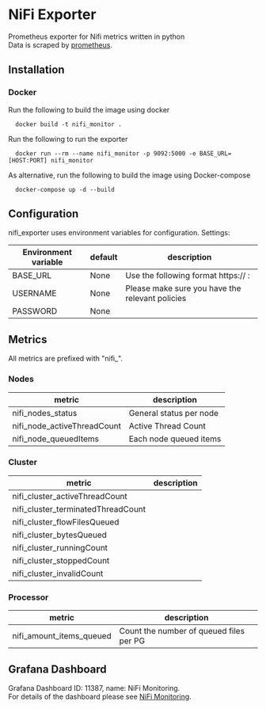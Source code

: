 # NiFi Exporter

Prometheus exporter for Nifi metrics written in python  
Data is scraped by [prometheus](https://prometheus.io).

## Installation

### Docker
Run the following to build the image using docker

      docker build -t nifi_monitor .

Run the following to run the exporter
      
      docker run --rm --name nifi_monitor -p 9092:5000 -e BASE_URL=[HOST:PORT] nifi_monitor
      
As alternative, run the following to build the image using Docker-compose

      docker-compose up -d --build

 
## Configuration

nifi_exporter uses environment variables for configuration.
Settings:

Environment variable|default|description
--------------------|-------|------------
BASE_URL|None| Use the following format https:// <Nifi Domain> : <Cluster port>
USERNAME|None|Please make sure you have the relevant policies 
PASSWORD|None|
  
  
## Metrics

All metrics are prefixed with "nifi_".


### Nodes
metric | description
-------| ------------
nifi_nodes_status| General status per node
nifi_node_activeThreadCount| Active Thread Count
nifi_node_queuedItems|Each node queued items

### Cluster
metric | description
-------| ------------
nifi_cluster_activeThreadCount |
nifi_cluster_terminatedThreadCount |
nifi_cluster_flowFilesQueued |
nifi_cluster_bytesQueued |
nifi_cluster_runningCount|
nifi_cluster_stoppedCount|
nifi_cluster_invalidCount|

### Processor
metric | description
-------| ------------
nifi_amount_items_queued | Count the number of queued files per PG


Grafana Dashboard
-------
Grafana Dashboard ID: 11387, name: NiFi Monitoring.  
For details of the dashboard please see [NiFi Monitoring](https://grafana.com/grafana/dashboards/11387).









